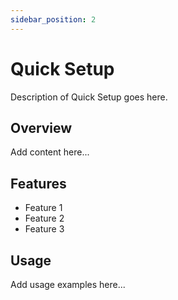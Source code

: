 ```yaml
---
sidebar_position: 2
---
```


# Quick Setup

Description of Quick Setup goes here.

## Overview

Add content here...

## Features

- Feature 1
- Feature 2
- Feature 3

## Usage

Add usage examples here...
